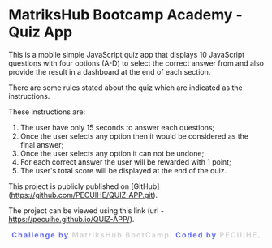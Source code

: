 # MatriksHub Bootcamp Academy - Quiz App

This is a mobile simple JavaScript quiz app that displays 10 JavaScript questions with four options (A-D) to select the correct answer from and also provide the result in a dashboard at the end of each section.

There are some rules stated about the quiz which are indicated as the instructions.

These instructions are:
1. The user have only 15 seconds to answer each questions;
2. Once the user selects any option then it would be considered as the final answer;
3. Once the user selects any option it can not be undone;
4. For each correct answer the user will be rewarded with 1 point;
5. The user's total score will be displayed at the end of the quiz.

This project is publicly published on [GitHub] (https://github.com/PECUIHE/QUIZ-APP.git).

The project can be viewed using this link (url - https://pecuihe.github.io/QUIZ-APP/).

<div class="attribution">
    Challenge by
    <a href="#" target="_blank"
      >MatriksHub BootCamp</a
    >. Coded by <a href="https://github.com/PECUIHE">PECUIHE</a>.
</div>
<style>
  .attribution {
    color: #646FF0;
    font-size: 14px;
    font-weight: bold;
    text-align: center;
    letter-spacing: 2px;
  }
  .attribution a {
    color: #d3d3d3;
    text-decoration: none;
  }
</style>